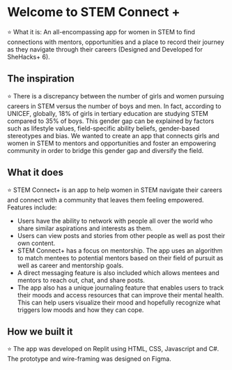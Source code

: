 # Welcome to STEM Connect +
⭐ What it is: An all-encompassing app for women in STEM to find connections with mentors, opportunities and a place to record their journey as they navigate through their careers (Designed and Developed for SheHacks+ 6).

## The inspiration 
⭐ There is a discrepancy between the number of girls and women pursuing careers in STEM versus the number of boys and men. In fact, according to UNICEF, globally, 18% of girls in tertiary education are studying STEM compared to 35% of boys. This gender gap can be explained by factors such as lifestyle values, field-specific ability beliefs, gender-based stereotypes and bias. We wanted to create an app that connects girls and women in STEM to mentors and opportunities and foster an empowering community in order to bridge this gender gap and diversify the field.

## What it does
⭐ STEM Connect+ is an app to help women in STEM navigate their careers and connect with a community that leaves them feeling empowered. Features include: 
- Users have the ability to network with people all over the world who share similar aspirations and interests as them.
- Users can view posts and stories from other people as well as post their own content.
- STEM Connect+ has a focus on mentorship. The app uses an algorithm to match mentees to potential mentors based on their field of pursuit as well as career and mentorship goals.
- A direct messaging feature is also included which allows mentees and mentors to reach out, chat, and share posts.
- The app also has a unique journaling feature that enables users to track their moods and access resources that can improve their mental health. This can help users visualize their mood and hopefully recognize what triggers low moods and how they can cope.

## How we built it
⭐ The app was developed on Replit using HTML, CSS, Javascript and C#. The prototype and wire-framing was designed on Figma.
